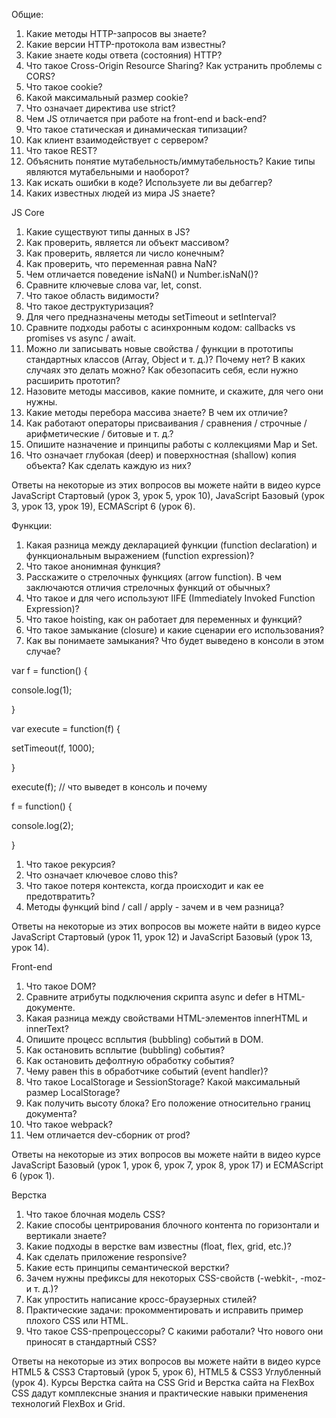 ﻿Общие:

1. Какие методы HTTP-запросов вы знаете?
1. Какие версии HTTP-протокола вам известны?
1. Какие знаете коды ответа (состояния) HTTP?
1. Что такое Cross-Origin Resource Sharing? Как устранить проблемы с CORS?
1. Что такое cookie?
1. Какой максимальный размер cookie?
1. Что означает директива use strict?
1. Чем JS отличается при работе на front-end и back-end?
1. Что такое статическая и динамическая типизации?
1. Как клиент взаимодействует с сервером?
1. Что такое REST?
1. Объяснить понятие мутабельность/иммутабельность? Какие типы являются мутабельными и наоборот?
1. Как искать ошибки в коде? Используете ли вы дебаггер?
1. Каких известных людей из мира JS знаете?

JS Core

1. Какие существуют типы данных в JS?
1. Как проверить, является ли объект массивом?
1. Как проверить, является ли число конечным?
1. Как проверить, что переменная равна NaN?
1. Чем отличается поведение isNaN() и Number.isNaN()?
1. Сравните ключевые слова var, let, const.
1. Что такое область видимости?
1. Что такое деструктуризация?
1. Для чего предназначены методы setTimeout и setInterval?
1. Сравните подходы работы с асинхронным кодом: сallbacks vs promises vs async / await.
1. Можно ли записывать новые свойства / функции в прототипы стандартных классов (Array, Object и т. д.)? Почему нет? В каких случаях это делать можно? Как обезопасить себя, если нужно расширить прототип?
1. Назовите методы массивов, какие помните, и скажите, для чего они нужны.
1. Какие методы перебора массива знаете? В чем их отличие?
1. Как работают операторы присваивания / сравнения / строчные / арифметические / битовые и т. д.?
1. Опишите назначение и принципы работы с коллекциями Map и Set.
1. Что означает глубокая (deep) и поверхностная (shallow) копия объекта? Как сделать каждую из них?

Ответы на некоторые из этих вопросов вы можете найти в видео курсе JavaScript Стартовый (урок 3, урок 5, урок 10), JavaScript Базовый (урок 3, урок 13, урок 19), ECMAScript 6 (урок 6).

Функции:

1. Какая разница между декларацией функции (function declaration) и функциональным выражением (function expression)?
1. Что такое анонимная функция?
1. Расскажите о стрелочных функциях (arrow function). В чем заключаются отличия стрелочных функций от обычных?
1. Что такое и для чего используют IIFE (Immediately Invoked Function Expression)?
1. Что такое hoisting, как он работает для переменных и функций?
1. Что такое замыкание (closure) и какие сценарии его использования?
1. Как вы понимаете замыкания? Что будет выведено в консоли в этом случае?

var f = function() {

console.log(1);

}

var execute = function(f) {

setTimeout(f, 1000);

}

execute(f); // что выведет в консоль и почему

f = function() {

console.log(2);

}

1. Что такое рекурсия?
1. Что означает ключевое слово this?
1. Что такое потеря контекста, когда происходит и как ее предотвратить?
1. Методы функций bind / call / apply - зачем и в чем разница?

Ответы на некоторые из этих вопросов вы можете найти в видео курсе JavaScript Стартовый (урок 11, урок 12) и JavaScript Базовый (урок 13, урок 14).

Front-end

1. Что такое DOM?
1. Сравните атрибуты подключения скрипта async и defer в HTML-документе.
1. Какая разница между свойствами HTML-элементов innerHTML и innerText?
1. Опишите процесс всплытия (bubbling) событий в DOM.
1. Как остановить всплытие (bubbling) события?
1. Как остановить дефолтную обработку события?
1. Чему равен this в обработчике событий (event handler)?
1. Что такое LocalStorage и SessionStorage? Какой максимальный размер LocalStorage?
1. Как получить высоту блока? Его положение относительно границ документа?
1. Что такое webpack?
1. Чем отличается dev-сборник от prod?

Ответы на некоторые из этих вопросов вы можете найти в видео курсе JavaScript Базовый (урок 1, урок 6, урок 7, урок 8, урок 17) и ECMAScript 6 (урок 1).

Верстка

1. Что такое блочная модель CSS?
1. Какие способы центрирования блочного контента по горизонтали и вертикали знаете?
1. Какие подходы в верстке вам известны (float, flex, grid, etc.)?
1. Как сделать приложение responsive?
1. Какие есть принципы семантической верстки?
1. Зачем нужны префиксы для некоторых CSS-свойств (-webkit-, -moz- и т. д.)?
1. Как упростить написание кросс-браузерных стилей?
1. Практические задачи: прокомментировать и исправить пример плохого CSS или HTML.
1. Что такое CSS-препроцессоры? С какими работали? Что нового они приносят в стандартный CSS?

Ответы на некоторые из этих вопросов вы можете найти в видео курсе HTML5 & CSS3 Стартовый (урок 5, урок 6), HTML5 & CSS3 Углубленный (урок 4). Курсы Верстка сайта на CSS Grid и Верстка сайта на FlexBox CSS дадут комплексные знания и практические навыки применения технологий FlexBox и Grid.

